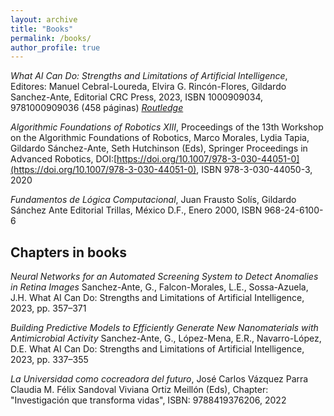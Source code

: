 ```yaml
---
layout: archive
title: "Books"
permalink: /books/
author_profile: true
---
```


*What AI Can Do: Strengths and Limitations of Artificial Intelligence*, 
Editores: Manuel Cebral-Loureda, Elvira G. Rincón-Flores, Gildardo Sanchez-Ante, Editorial CRC Press, 2023, 
ISBN 1000909034, 9781000909036 (458 páginas) [*Routledge*](https://www.routledge.com/What-AI-Can-Do-Strengths-and-Limitations-of-Artificial-Intelligence/Cebral-Loureda-Rincon-Flores-Sanchez-Ante/p/book/9781032396002)

*Algorithmic Foundations of Robotics XIII*, Proceedings of the 13th Workshop on the Algorithmic Foundations of Robotics, Marco Morales, Lydia Tapia, Gildardo Sánchez-Ante, Seth Hutchinson (Eds), Springer Proceedings in Advanced Robotics, DOI:[https://doi.org/10.1007/978-3-030-44051-0](https://doi.org/10.1007/978-3-030-44051-0), ISBN 978-3-030-44050-3, 2020

*Fundamentos de Lógica Computacional*, Juan Frausto Solís, Gildardo Sánchez Ante Editorial Trillas, México D.F., Enero 2000, ISBN 968-24-6100-6

## Chapters in books

*Neural Networks for an Automated Screening System to Detect Anomalies in Retina Images*
Sanchez-Ante, G., Falcon-Morales, L.E., Sossa-Azuela, J.H. What AI Can Do: Strengths and Limitations of Artificial Intelligence, 2023, pp. 357–371

*Building Predictive Models to Efficiently Generate New Nanomaterials with Antimicrobial Activity*
Sanchez-Ante, G., López-Mena, E.R., Navarro-López, D.E. What AI Can Do: Strengths and Limitations of Artificial Intelligence, 2023, pp. 337–355


*La Universidad como cocreadora del futuro*, José Carlos Vázquez Parra Claudia M. Félix Sandoval Viviana Ortiz Meillón (Eds), Chapter: "Investigación que transforma vidas", ISBN: 9788419376206, 2022
